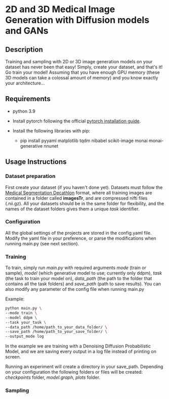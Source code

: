 # 2D and 3D Medical Image Generation with Diffusion models and GANs

## Description
Training and sampling with 2D or 3D image generation models on your dataset
has never been that easy! Simply, create your dataset, and that's it!
Go train your model! Assuming that you have enough GPU memory (these 3D models
can take a colossal amount of memory) and you know exactly your architecture...

## Requirements

- python 3.9

- Install pytorch following the official [pytorch 
installation guide](https://pytorch.org/get-started/locally/).

- Install the following libraries with pip:
  - pip install pyyaml matplotlib tqdm nibabel scikit-image monai 
  monai-generative nnunet


## Usage Instructions

### Dataset preparation
First create your dataset (if you haven't done yet). Datasets must follow 
the [Medical Segmentation Decathlon](http://medicaldecathlon.com/) format, where
all training images are contained in a folder called **imagesTr**, and are compressed 
nifti files (.nii.gz). All your datasets should be in the same folder for 
flexibility, and the names of the dataset folders gives them a unique *task* 
identifier.

### Configuration
All the global settings of the projects are stored in the config.yaml file. Modify 
the yaml file in your preference, or parse the modifications when running main.py
(see next section).

### Training

To train, simply run *main.py* with required arguments *mode* (train or sample),
*model* (which generative model to use; currently only ddpm), *task* (the task to 
train your model on), *data_path* (the path to the folder that contains all the task 
folders) and *save_path* (path to save results). You can also modify any parameter of
the config file when running main.py

Example:
```bash
python main.py \
--mode train \
--model ddpm \
--task your_task \
--data_path /home/path_to_your_data_folder/ \
--save_path /home/path_to_your_save_folder/ \
--output_mode log
```
In the example we are training with a Denoising Diffusion Probabilistic Model, and 
we are saving every output in a log file instead of printing on screen.

Running an experiment will create a directory in your save_path. Depending 
on your configuration the following folders or files will be created: 
*checkpoints* folder, *model.graph*, *plots* folder.

### Sampling